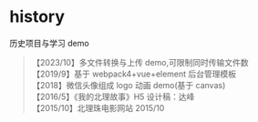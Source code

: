 # history

历史项目与学习 demo

> 【2023/10】多文件转换与上传 demo,可限制同时传输文件数 </br>
> 【2019/9】基于 webpack4+vue+element 后台管理模板 </br>
> 【2018】微信头像组成 logo 动画 demo(基于 canvas) <br>
> 【2016/5】《我的北理故事》H5 设计稿：达峰<br>
> 【2015/10】北理珠电影网站 2015/10 <br>

